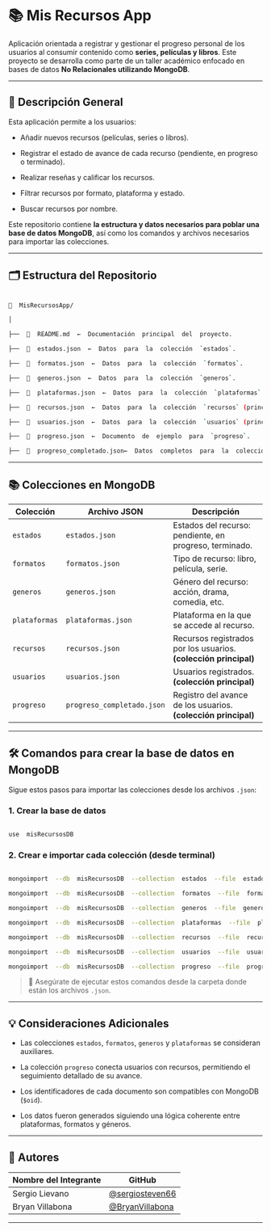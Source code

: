 # 📚 Mis Recursos App

  

Aplicación orientada a registrar y gestionar el progreso personal de los usuarios al consumir contenido como **series, películas y libros**. Este proyecto se desarrolla como parte de un taller académico enfocado en bases de datos **No Relacionales utilizando MongoDB**.

  

---

  

## 📌 Descripción General

  

Esta aplicación permite a los usuarios:

  

- Añadir nuevos recursos (películas, series o libros).

- Registrar el estado de avance de cada recurso (pendiente, en progreso o terminado).

- Realizar reseñas y calificar los recursos.

- Filtrar recursos por formato, plataforma y estado.

- Buscar recursos por nombre.

  

Este repositorio contiene **la estructura y datos necesarios para poblar una base de datos MongoDB**, así como los comandos y archivos necesarios para importar las colecciones.

  

---

  

## 🗂️ Estructura del Repositorio

  

```bash

📁  MisRecursosApp/

│

├──  📄  README.md  ←  Documentación  principal  del  proyecto.

├──  📄  estados.json  ←  Datos  para  la  colección  `estados`.

├──  📄  formatos.json  ←  Datos  para  la  colección  `formatos`.

├──  📄  generos.json  ←  Datos  para  la  colección  `generos`.

├──  📄  plataformas.json  ←  Datos  para  la  colección  `plataformas`.

├──  📄  recursos.json  ←  Datos  para  la  colección  `recursos` (principal).

├──  📄  usuarios.json  ←  Datos  para  la  colección  `usuarios` (principal).

├──  📄  progreso.json  ←  Documento  de  ejemplo  para  `progreso`.

├──  📄  progreso_completado.json←  Datos  completos  para  la  colección  `progreso` (principal).

```

  

---

  

## 📚 Colecciones en MongoDB

| Colección | Archivo JSON | Descripción |
|---|---|---|
| `estados` | `estados.json` | Estados del recurso: pendiente, en progreso, terminado. |
| `formatos` | `formatos.json` | Tipo de recurso: libro, película, serie. |
| `generos` | `generos.json` | Género del recurso: acción, drama, comedia, etc. |
| `plataformas` | `plataformas.json` | Plataforma en la que se accede al recurso. |
| `recursos` | `recursos.json` | Recursos registrados por los usuarios. **(colección principal)** |
| `usuarios` | `usuarios.json` | Usuarios registrados. **(colección principal)** |
| `progreso` | `progreso_completado.json` | Registro del avance de los usuarios. **(colección principal)** |

---

  

## 🛠️ Comandos para crear la base de datos en MongoDB

  

Sigue estos pasos para importar las colecciones desde los archivos `.json`:

  

### 1. Crear la base de datos

  

```js

use  misRecursosDB

```

  

### 2. Crear e importar cada colección (desde terminal)

  

```bash

mongoimport  --db  misRecursosDB  --collection  estados  --file  estados.json  --jsonArray

mongoimport  --db  misRecursosDB  --collection  formatos  --file  formatos.json  --jsonArray

mongoimport  --db  misRecursosDB  --collection  generos  --file  generos.json  --jsonArray

mongoimport  --db  misRecursosDB  --collection  plataformas  --file  plataformas.json  --jsonArray

mongoimport  --db  misRecursosDB  --collection  recursos  --file  recursos.json  --jsonArray

mongoimport  --db  misRecursosDB  --collection  usuarios  --file  usuarios.json  --jsonArray

mongoimport  --db  misRecursosDB  --collection  progreso  --file  progreso.json  --jsonArray

```

  

> 📝 Asegúrate de ejecutar estos comandos desde la carpeta donde están los archivos `.json`.

---

  

## 💡 Consideraciones Adicionales

  

- Las colecciones `estados`, `formatos`, `generos` y `plataformas` se consideran auxiliares.

- La colección `progreso` conecta usuarios con recursos, permitiendo el seguimiento detallado de su avance.

- Los identificadores de cada documento son compatibles con MongoDB (`$oid`).

- Los datos fueron generados siguiendo una lógica coherente entre plataformas, formatos y géneros.

  

---

  


## 📌 Autores

| Nombre del Integrante | GitHub |
|---|---|
| Sergio Lievano | [@sergiosteven66](https://github.com/sergiosteven66)|
| Bryan Villabona | [@BryanVillabona](https://github.com/BryanVillabona)|

  

---